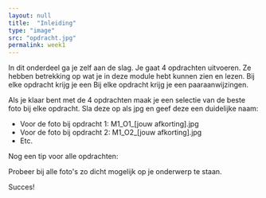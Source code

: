 ```yaml
---
layout: null
title:  "Inleiding"
type: "image"
src: "opdracht.jpg"
permalink: week1
---
```


In dit onderdeel ga je zelf aan de slag. Je gaat 4 opdrachten 
uitvoeren. Ze hebben betrekking op wat je in deze module hebt 
kunnen zien en lezen.
Bij elke opdracht krijg je een
Bij elke opdracht krijg je een paaraanwijzingen.
 
Als je klaar bent met de 4 opdrachten maak je een selectie van 
de beste foto bij elke opdracht. Sla deze op als jpg en geef deze 
een duidelijke naam:

<ul class="default">
    <li>Voor de foto bij opdracht 1: M1_O1_[jouw afkorting].jpg</li>
    <li>Voor de foto bij opdracht 2: M1_O2_[jouw afkorting].jpg </li>
    <li>Etc.</li>
</ul>

<span class="accent">Nog een tip voor alle opdrachten:</span>

Probeer bij alle foto's zo dicht mogelijk op je onderwerp te staan.

Succes!